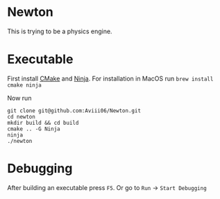 # Newton
This is trying to be a physics engine.

# Executable

First install [CMake](https://cmake.org/install/) and [Ninja](https://ninja-build.org/). For installation in MacOS run 
```brew install cmake ninja```

Now run 

```
git clone git@github.com:Aviii06/Newton.git
cd newton
mkdir build && cd build
cmake .. -G Ninja
ninja
./newton
```

# Debugging
After building an executable press `F5`. Or go to `Run` -> `Start Debugging`
